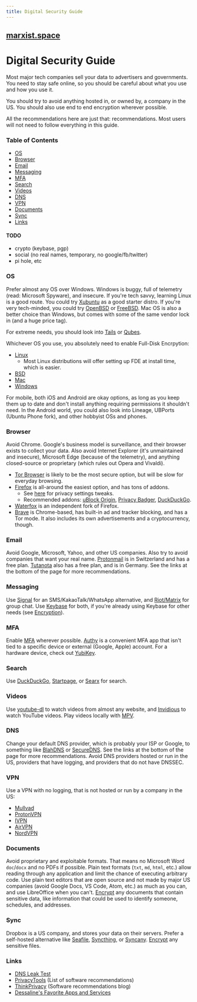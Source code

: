 ```yaml
---
title: Digital Security Guide
---
```


## [marxist.space](https://marxist.space)

# Digital Security Guide

Most major tech companies sell your data to advertisers and governments. You need to stay safe online, so you should be careful about what you use and how
you use it.

You should try to avoid anything hosted in, or owned by, a company in the US. You should also use end to end encryption wherever possible.

All the recommendations here are just that: recommendations. Most users will not need to follow everything in this guide.

### Table of Contents

* [OS](#os)
* [Browser](#browser)
* [Email](#email)
* [Messaging](#messaging)
* [MFA](#mfa)
* [Search](#search)
* [Videos](#videos)
* [DNS](#dns)
* [VPN](#vpn)
* [Documents](#documents)
* [Sync](#sync)
* [Links](#links)

#### TODO

* crypto (keybase, pgp)
* social (no real names, temporary, no google/fb/twitter)
* pi hole, etc

### OS

Prefer almost any OS over Windows. Windows is buggy, full of telemetry (read: Microsoft Spyware), and insecure. If you're tech savvy, learning Linux is a
good route. You could try [Xubuntu](https://xubuntu.org/) as a good starter distro. If you're very tech-minded, you could try
[OpenBSD](https://www.openbsd.org/) or [FreeBSD](https://www.freebsd.org/). Mac OS is also a better choice than Windows, but comes with some of the same
vendor lock in (and a huge price tag).

For extreme needs, you should look into [Tails](https://tails.boum.org/) or [Qubes](https://www.qubes-os.org/).

Whichever OS you use, you absolutely need to enable Full-Disk Encrpytion:

* [Linux](https://wiki.archlinux.org/index.php/Disk_encryption)
    * Most Linux distributions will offer setting up FDE at install time, which is easier.
* [BSD](https://forums.freebsd.org/threads/howto-quick-geli-encryption-guide.29652/)
* [Mac](https://support.apple.com/en-us/HT204837)
* [Windows](https://support.microsoft.com/en-us/help/4028713/windows-10-turn-on-device-encryption)

For mobile, both iOS and Android are okay options, as long as you keep them up to date and don't install anything requiring permissions it shouldn't need. In
the Android world, you could also look into Lineage, UBPorts (Ubuntu Phone fork), and other hobbyist OSs and phones.

### Browser

Avoid Chrome. Google's business model is surveillance, and their browser exists to collect your data. Also avoid Internet Explorer (it's unmaintained and
insecure), Microsoft Edge (because of the telemetry), and anything closed-source or proprietary (which rules out Opera and Vivaldi).

* [Tor Browser](https://www.torproject.org/download/) is likely to be the most secure option, but will be slow for everyday browsing.
* [Firefox](https://www.mozilla.org/en-US/firefox/) is all-around the easiest option, and has tons of addons.
    * See [here](https://github.com/pyllyukko/user.js) for privacy settings tweaks.
    * Recommended addons: [uBlock Origin](https://addons.mozilla.org/en-US/firefox/addon/ublock-origin/), [Privacy Badger](https://addons.mozilla.org/en-US/firefox/addon/privacy-badger17/), [DuckDuckGo](https://addons.mozilla.org/en-US/firefox/addon/duckduckgo-for-firefox/?src=search).
* [Waterfox](https://www.waterfox.net/) is an independent fork of Firefox.
* [Brave](https://brave.com/) is Chrome-based, has built-in ad and tracker blocking, and has a Tor mode. It also includes its own advertisements and a cryptocurrency, though.

### Email

Avoid Google, Microsoft, Yahoo, and other US companies. Also try to avoid companies that want your real name.
[Protonmail](https://protonmail.com/) is in Switzerland and has a free plan. [Tutanota](https://tutanota.com/) also has a free plan, and is in Germany.
See the links at the bottom of the page for more recommendations.

### Messaging

Use [Signal](https://signal.org/) for an SMS/KakaoTalk/WhatsApp alternative, and [Riot/Matrix](https://about.riot.im/) for group chat.
Use [Keybase](https://keybase.io/) for both, if you're already using Keybase for other needs (see [Encryption](#encryption)).

### MFA

Enable [MFA](https://en.wikipedia.org/wiki/Multi-factor_authentication) wherever possible.
[Authy](https://authy.com/) is a convenient MFA app that isn't tied to a specific device or external (Google, Apple) account.
For a hardware device, check out [YubiKey](https://www.yubico.com/).

### Search

Use [DuckDuckGo](https://duckduckgo.com/), [Startpage](https://www.startpage.com/), or [Searx](https://searx.me/) for search.

### Videos

Use [youtube-dl](https://youtube-dl.org/) to watch videos from almost any website, and [Invidious](https://www.invidio.us/) to watch YouTube videos.
Play videos locally with [MPV](https://mpv.io/).

### DNS

Change your default DNS provider, which is probably your ISP or Google, to something like [BlahDNS](https://blahdns.com/) or [SecureDNS](https://securedns.eu/).
See the links at the bottom of the page for more recommendations.
Avoid DNS providers hosted or run in the US, providers that have logging, and providers that do not have DNSSEC.

### VPN

Use a VPN with no logging, that is not hosted or run by a company in the US:

* [Mullvad](https://mullvad.net/en/)
* [ProtonVPN](https://protonvpn.com/)
* [IVPN](https://www.ivpn.net/)
* [AirVPN](https://airvpn.org/)
* [NordVPN](https://nordvpn.com/)

### Documents

Avoid proprietary and exploitable formats. That means no Microsoft Word `doc`/`docx` and no PDFs if possible.
Plain text formats (`txt`, `md`, `html`, etc.) allow reading through any application and limit the chance of executing arbitrary code.
Use plain text editors that are open source and not made by major US companies (avoid Google Docs, VS Code, Atom, etc.) as much as you can, and use
LibreOffice when you can't.
[Encrypt](#encryption) any documents that contain sensitive data, like information that could be used to identify someone, schedules, and addresses.

### Sync

Dropbox is a US company, and stores your data on their servers.
Prefer a self-hosted alternative like [Seafile](https://github.com/haiwen/seafile), [Syncthing](https://github.com/syncthing/syncthing),
or [Syncany](https://github.com/syncany/syncany).
[Encrypt](#encryption) any sensitive files.

### Links

* [DNS Leak Test](https://dnsleaktest.com/)
* [PrivacyTools](https://www.privacytools.io/) (List of software recommendations)
* [ThinkPrivacy](https://www.thinkprivacy.io/) (Software recommendations blog)
* [Dessaline's Favorite Apps and Services](https://github.com/dessalines/essays/blob/master/favorite_apps_and_services.md)
